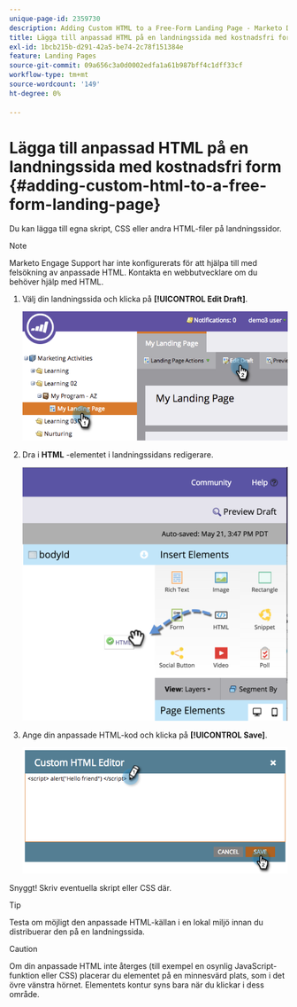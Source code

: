 ```yaml
---
unique-page-id: 2359730
description: Adding Custom HTML to a Free-Form Landing Page - Marketo Docs - Product Documentation
title: Lägga till anpassad HTML på en landningssida med kostnadsfri form
exl-id: 1bcb215b-d291-42a5-be74-2c78f151384e
feature: Landing Pages
source-git-commit: 09a656c3a0d0002edfa1a61b987bff4c1dff33cf
workflow-type: tm+mt
source-wordcount: '149'
ht-degree: 0%

---
```


# Lägga till anpassad HTML på en landningssida med kostnadsfri form {#adding-custom-html-to-a-free-form-landing-page}

Du kan lägga till egna skript, CSS eller andra HTML-filer på landningssidor.

>[!NOTE]
>
>Marketo Engage Support har inte konfigurerats för att hjälpa till med felsökning av anpassade HTML. Kontakta en webbutvecklare om du behöver hjälp med HTML.

1. Välj din landningssida och klicka på **[!UICONTROL Edit Draft]**.

   ![](assets/image2014-9-17-12-3a2-3a15.png)

1. Dra i **HTML** -elementet i landningssidans redigerare.

   ![](assets/image2015-5-21-15-3a52-3a42.png)

1. Ange din anpassade HTML-kod och klicka på **[!UICONTROL Save]**.

   ![](assets/image2014-9-17-12-3a3-3a39.png)

Snyggt! Skriv eventuella skript eller CSS där.

>[!TIP]
>
>Testa om möjligt den anpassade HTML-källan i en lokal miljö innan du distribuerar den på en landningssida.

>[!CAUTION]
>
>Om din anpassade HTML inte återges (till exempel en osynlig JavaScript-funktion eller CSS) placerar du elementet på en minnesvärd plats, som i det övre vänstra hörnet. Elementets kontur syns bara när du klickar i dess område.
